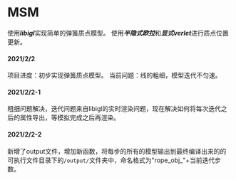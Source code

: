 # MSM
使用***libigl***实现简单的弹簧质点模型。
使用***半隐式欧拉***和***显式verlet***进行质点位置更新。

#### 2021/2/2
  项目进度：初步实现弹簧质点模型。
  当前问题：线的粗细，模型迭代不匀速。

#### 2021/2/2-1

 粗细问题解决，迭代问题来自libigl的实时渲染问题，现在解决如何将每次迭代之后的属性导出，等模拟完成之后再渲染。

#### 2021/2/2-2

新增了output文件，增加新函数，将每步的所有的模型输出到最终编译出来的的可执行文件目录下的`/output/`文件夹中，命名格式为"rope_obj_"+当前迭代步数。
